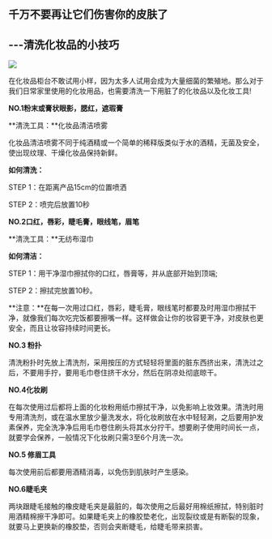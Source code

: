 ## 千万不要再让它们伤害你的皮肤了

## ---清洗化妆品的小技巧



**![](file:///C:\Users\ADMINI~1\AppData\Local\Temp\msohtmlclip1\01\clip_image002.jpg)**

在化妆品柜台不敢试用小样，因为太多人试用会成为大量细菌的繁殖地。那么对于我们日常家里使用的化妆用品，也需要清洗一下用脏了的化妆品以及化妆工具!

**NO.1粉末或膏状眼影，腮红，遮瑕膏**

**清洗工具：**化妆品清洁喷雾

化妆品清洁喷雾不同于纯酒精或一个简单的稀释版类似于水的酒精，无菌及安全，使出现纹理、干燥化妆品保持新鲜。

**如何清洗：**

STEP 1：在距离产品15cm的位置喷洒

STEP 2：喷完后放置10秒

**NO.2口红，唇彩，睫毛膏，眼线笔，眉笔**

**清洗工具：**无纺布湿巾

**如何清洁：**

STEP 1：用干净湿巾擦拭你的口红，唇膏等，并从底部开始到顶端;

STEP 2：擦拭完放置10秒。

**注意：**在每一次用过口红，唇彩，睫毛膏，眼线笔时都要及时用湿巾擦拭干净，就像我们每次吃完饭都要擦嘴一样。这样做会让你的妆容更干净，对皮肤也更安全，而且让妆容持续时间更长。

**NO.3 粉扑**

清洗粉扑时先放上清洗剂，采用按压的方式轻轻将里面的脏东西挤出来，清洗过之后，不要用手拧，要用毛巾卷住挤干水分，然后在阴凉处彻底晾干。

**NO.4化妆刷**

在每次使用过后都将上面的化妆粉用纸巾擦拭干净，以免影响上妆效果。清洗时用专用清洗剂，或在温水里放少量洗发水，将化妆刷放在水中轻轻涮，之后要用护发素保养，完全洗净净后用毛巾卷住刷头将其水分拧干。想要刷子使用时间长一点，就要学会保养，一般情况下化妆刷只需3至6个月洗一次。

**NO.5 修眉工具**

每次使用前后都要用酒精消毒，以免伤到肌肤时产生感染。

**NO.6睫毛夹**

两块跟睫毛接触的橡皮睫毛夹是最脏的，每次使用之后最好用棉纸擦拭，特别脏时用酒精棉擦干净即可。如果睫毛夹上的橡胶垫老化，出现裂纹或是有断裂的现象，就要马上更换新的橡胶垫，否则会夹断睫毛，给睫毛带来损害。



